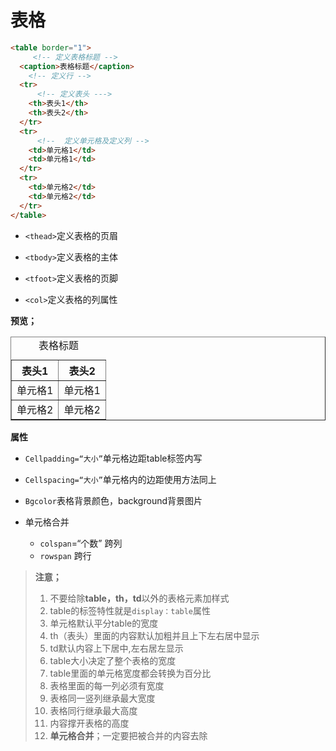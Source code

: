 # 表格

```html
<table border="1">    
     <!-- 定义表格标题 -->
  <caption>表格标题</caption>
    <!-- 定义行 -->
  <tr>
      <!-- 定义表头 --->
    <th>表头1</th>
    <th>表头2</th>
  </tr>
  <tr>
      <!--  定义单元格及定义列 -->
    <td>单元格1</td>
    <td>单元格1</td>
  </tr>
  <tr>
    <td>单元格2</td>
    <td>单元格2</td>
  </tr>
</table>
```



- `<thead>`定义表格的页眉

- `<tbody>`定义表格的主体

- `<tfoot>`定义表格的页脚

- `<col>`定义表格的列属性



**预览；**

<table border="1">
  <caption>表格标题</caption>  
    <!-- 定义行 -->
  <tr>
      <!-- 定义表头 --->
    <th>表头1</th>
    <th>表头2</th>
  </tr>
  <tr>
      <!--  定义单元格 -->
    <td>单元格1</td>
    <td>单元格1</td>
  </tr>
  <tr>
    <td>单元格2</td>
    <td>单元格2</td>
  </tr>
</table>



**属性**

- `Cellpadding=“大小”`单元格边距table标签内写

- `Cellspacing=“大小”`单元格内的边距使用方法同上

- `Bgcolor`表格背景颜色，background背景图片
- 单元格合并
  - `colspan`=“个数” 跨列
  - `rowspan` 跨行




> **注意；**
>
> 1. 不要给除**table，th，td**以外的表格元素加样式
> 2. table的标签特性就是`display：table`属性
> 3. 单元格默认平分table的宽度
> 4. th（表头）里面的内容默认加粗并且上下左右居中显示
> 5. td默认内容上下居中,左右居左显示
> 6. table大小决定了整个表格的宽度
> 7. table里面的单元格宽度都会转换为百分比
> 8. 表格里面的每一列必须有宽度
> 9. 表格同一竖列继承最大宽度
> 10. 表格同行继承最大高度
> 11. 内容撑开表格的高度
> 12. **单元格合并**；一定要把被合并的内容去除

